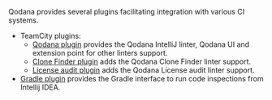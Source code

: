 [//]: # (title: Qodana plugins)

Qodana provides several plugins facilitating integration with various CI systems.

 - TeamCity plugins:
   - [Qodana plugin](qodana-teamcity-plugin.md) provides the Qodana IntelliJ linter, Qodana UI and extension point for other linters support.
   - [Clone Finder plugin](clone-finder-teamcity-plugin.md) adds the Qodana Clone Finder linter support.
   - [License audit plugin](license-audit-teamcity-plugin.md) adds the Qodana License audit linter support.
 - [Gradle plugin](qodana_gradle_plugin.md) provides the Gradle interface to run code inspections from Intellij IDEA.

